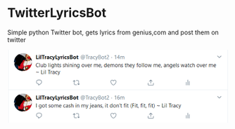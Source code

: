 # TwitterLyricsBot
Simple python Twitter bot, gets lyrics from genius,com and post them on twitter


![](screenshots/1.png)
